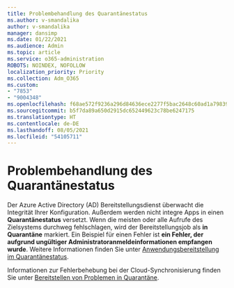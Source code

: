 ```yaml
---
title: Problembehandlung des Quarantänestatus
ms.author: v-smandalika
author: v-smandalika
manager: dansimp
ms.date: 01/22/2021
ms.audience: Admin
ms.topic: article
ms.service: o365-administration
ROBOTS: NOINDEX, NOFOLLOW
localization_priority: Priority
ms.collection: Adm_O365
ms.custom:
- "7853"
- "9004348"
ms.openlocfilehash: f68ae572f9236a296d84636ece2277f5bac2648c60ad1a79839a9163e200080b
ms.sourcegitcommit: b5f7da89a650d2915dc652449623c78be6247175
ms.translationtype: HT
ms.contentlocale: de-DE
ms.lasthandoff: 08/05/2021
ms.locfileid: "54105711"
---
```

# <a name="troubleshoot-quarantine-state"></a>Problembehandlung des Quarantänestatus

Der Azure Active Directory (AD) Bereitstellungsdienst überwacht die Integrität Ihrer Konfiguration. Außerdem werden nicht integre Apps in einen **Quarantänestatus** versetzt. Wenn die meisten oder alle Aufrufe des Zielsystems durchweg fehlschlagen, wird der Bereitstellungsjob als **in Quarantäne** markiert. Ein Beispiel für einen Fehler ist **ein Fehler, der aufgrund ungültiger Administratoranmeldeinformationen empfangen wurde**. Weitere Informationen finden Sie unter [Anwendungsbereitstellung im Quarantänestatus](https://docs.microsoft.com/azure/active-directory/app-provisioning/application-provisioning-quarantine-status).

Informationen zur Fehlerbehebung bei der Cloud-Synchronisierung finden Sie unter [Bereitstellen von Problemen in Quarantäne](https://docs.microsoft.com/azure/active-directory/cloud-sync/how-to-troubleshoot#provisioning-quarantined-problems). 
